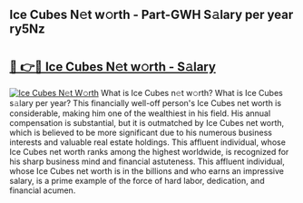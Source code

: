 ## Ice Cubes N𝚎t w𝚘rth - Part-GWH S𝚊lary per year ry5Nz

# <h2><a href="http://gc3yak9.nevu.top/?p=Ice+Cubes">🔗 👉🔴 Ice Cubes N𝚎t w𝚘rth - S𝚊lary</a></h2>

[![Ice Cubes N𝚎t W𝚘rth](https://i.imgur.com/Oavwk0R.jpeg)](http://gc3yak9.nevu.top/?p=Ice+Cubes)
What is Ice Cubes n𝚎t w𝚘rth? What is Ice Cubes s𝚊lary per year?
This financially well-off person's Ice Cubes net worth is considerable, making him one of the wealthiest in his field. His annual compensation is substantial, but it is outmatched by Ice Cubes net worth, which is believed to be more significant due to his numerous business interests and valuable real estate holdings. This affluent individual, whose Ice Cubes net worth ranks among the highest worldwide, is recognized for his sharp business mind and financial astuteness. This affluent individual, whose Ice Cubes net worth is in the billions and who earns an impressive salary, is a prime example of the force of hard labor, dedication, and financial acumen.
